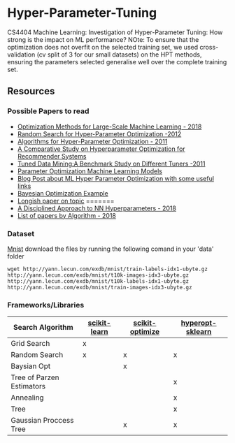 # Hyper-Parameter-Tuning
CS4404 Machine Learning: Investigation of Hyper-Parameter Tuning: How strong is the impact on ML performance?
NOte: To ensure that the optimization does not overfit on the selected training set, we used cross-validation (cv split of 3 for our small datasets) on the HPT methods, ensuring the parameters selected generalise well over the complete training set. 
## Resources

### Possible Papers to read
* [Optimization Methods for Large-Scale Machine Learning - 2018](https://arxiv.org/pdf/1606.04838.pdf)
* [Random Search for Hyper-Parameter Optimization -2012](http://www.jmlr.org/papers/volume13/bergstra12a/bergstra12a.pdf)
* [Algorithms for Hyper-Parameter Optimization - 2011](https://papers.nips.cc/paper/4443-algorithms-for-hyper-parameter-optimization.pdf)
* [A Comparative Study on Hyperparameter Optimization for
Recommender Systems](http://socialcomputing.know-center.tugraz.at/rs-bda/papers/RS-BDA16_paper_6.pdf)
* [Tuned Data Mining:A Benchmark Study on Different Tuners -2011](http://www.gm.fh-koeln.de/~bartz/Papers.d/Kone11d.pdf)
* [Parameter Optimization Machine Learning Models](https://www.datacamp.com/community/tutorials/parameter-optimization-machine-learning-models)
* [Blog Post about ML Hyper Parameter Optimization with some useful links](https://www.jeremyjordan.me/hyperparameter-tuning/)
* [Bayesian Optimization Example](https://towardsdatascience.com/automated-machine-learning-hyperparameter-tuning-in-python-dfda59b72f8a)
* [Longish paper on topic](https://support.sas.com/resources/papers/proceedings17/SAS0514-2017.pdf)
=======
* [A Disciplined Approach to NN Hyperparameters - 2018](https://arxiv.org/pdf/1803.09820.pdf)
* [List of papers by Algorithm - 2018](https://github.com/hibayesian/awesome-automl-papers#hyperparameter-optimization)

### Dataset 
[Mnist](http://yann.lecun.com/exdb/mnist/) download the files by running the following comand in your 'data' folder
```shell
wget http://yann.lecun.com/exdb/mnist/train-labels-idx1-ubyte.gz http://yann.lecun.com/exdb/mnist/t10k-images-idx3-ubyte.gz http://yann.lecun.com/exdb/mnist/t10k-labels-idx1-ubyte.gz http://yann.lecun.com/exdb/mnist/train-images-idx3-ubyte.gz
```

### Frameworks/Libraries

| Search Algorithm          | [scikit-learn][4-sk] | [scikit-optimize][3-skopt] | [hyperopt-sklearn][2-hopt] |
|---------------            |-------------   |-------------     | ---------------  |
| Grid Search               | x              |                  |                  |
| Random Search             | x              | x                |   x              |
| Baysian Opt               |                | x                |             |
| Tree of Parzen Estimators |               |                 |  x  |
| Annealing                 |                 |                 | x |
| Tree                      |                 |                  | x |
| Gaussian Proccess Tree    |                  | x               | x |



[1]: https://github.com/maxpumperla/hyperas
[2-hopt]: https://github.com/hyperopt/hyperopt-sklearn
[3-skopt]: https://scikit-optimize.github.io/
[4-sk]: http://scikit-learn.org/0.17/modules/grid_search.html
[nni]: https://github.com/Microsoft/nni
